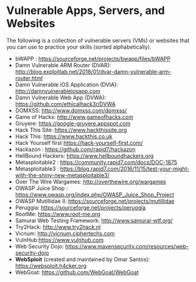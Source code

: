 # Vulnerable Apps, Servers, and Websites

The following is a collection of vulnerable servers (VMs) or websites that you can use to practice your skills (sorted alphabetically).

- bWAPP : <https://sourceforge.net/projects/bwapp/files/bWAPP>
- Damn Vulnerable ARM Router (DVAR): <http://blog.exploitlab.net/2018/01/dvar-damn-vulnerable-arm-router.html>
- Damn Vulnerable iOS Application (DVIA): <http://damnvulnerableiosapp.com>
- Damn Vulnerable Web App (DVWA): <https://github.com/ethicalhack3r/DVWA>
- DOMXSS: <http://www.domxss.com/domxss/>
- Game of Hacks: <http://www.gameofhacks.com>
- Gruyere: <https://google-gruyere.appspot.com>
- Hack This Site: <https://www.hackthissite.org>
- Hack This: <https://www.hackthis.co.uk>
- Hack Yourself first <https://hack-yourself-first.com/>
- Hackazon : <https://github.com/rapid7/hackazon>
- HellBound Hackers: <https://www.hellboundhackers.org>
- Metasploitable2 : <https://community.rapid7.com/docs/DOC-1875>
- Metasploitable3 : <https://blog.rapid7.com/2016/11/15/test-your-might-with-the-shiny-new-metasploitable3/>
- Over The Wire Wargames: <http://overthewire.org/wargames>
- OWASP  Juice Shop : https://www.owasp.org/index.php/OWASP_Juice_Shop_Project
- OWASP Mutillidae II: <https://sourceforge.net/projects/mutillidae>
- Peruggia: <https://sourceforge.net/projects/peruggia>
- RootMe: <https://www.root-me.org>
- Samurai Web Testing Framework: <http://www.samurai-wtf.org/>
- Try2Hack: <http://www.try2hack.nl>
- Vicnum: <http://vicnum.ciphertechs.com>
- VulnHub:https://www.vulnhub.com
- Web Security Dojo: <https://www.mavensecurity.com/resources/web-security-dojo>
- **WebSploit** (created and maintained by Omar Santos): https://websploit.h4cker.org
- WebGoat: <https://github.com/WebGoat/WebGoat>
